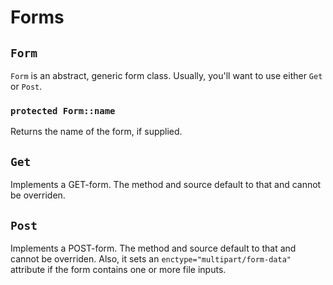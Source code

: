 # Forms

## `Form`

`Form` is an abstract, generic form class. Usually, you'll want to use either
`Get` or `Post`.

### `protected Form::name`

Returns the name of the form, if supplied.

## `Get`

Implements a GET-form. The method and source default to that and cannot be
overriden.

## `Post`

Implements a POST-form. The method and source default to that and cannot be
overriden. Also, it sets an `enctype="multipart/form-data"` attribute if the
form contains one or more file inputs.
